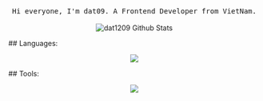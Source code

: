 <p align="center">
  <samp>
Hi everyone, I'm dat09. A Frontend Developer from VietNam.
  </samp>
  <br/>
  <br/>
  <img src="https://github-readme-stats.vercel.app/api?username=dat1209&show_icons=true&bg_color=30,e96443,904e95&title_color=fff&text_color=fff&icon_color=fff" alt="dat1209 Github Stats"></img>
</p>
## Languages:
<p align="center">
  <a href="https://skillicons.dev">
    <img src="https://skillicons.dev/icons?i=php,nodejs,golang" />
  </a>
</p>
## Tools:
<p align="center">
  <a href="https://skillicons.dev">
    <img src="https://skillicons.dev/icons?i=vscode,git,figma,docker" />
  </a>
</p>
